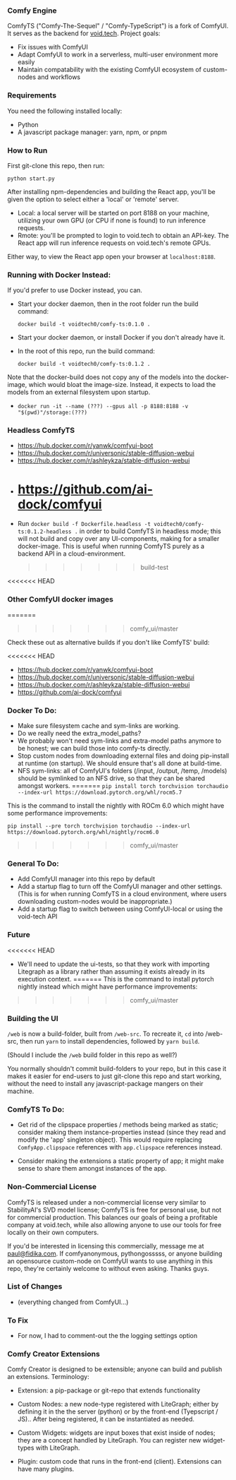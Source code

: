 ### Comfy Engine

ComfyTS ("Comfy-The-Sequel" / "Comfy-TypeScript") is a fork of ComfyUI. It serves as the backend for [void.tech](https://void.tech). Project goals:

- Fix issues with ComfyUI
- Adapt ComfyUI to work in a serverless, multi-user environment more easily
- Maintain compatability with the existing ComfyUI ecosystem of custom-nodes and workflows

### Requirements

You need the following installed locally: 

- Python
- A javascript package manager: yarn, npm, or pnpm

### How to Run

First git-clone this repo, then run:

`python start.py`

After installing npm-dependencies and building the React app, you'll be given the option to select either a 'local' or 'remote' server.

- Local: a local server will be started on port 8188 on your machine, utilizing your own GPU (or CPU if none is found) to run inference requests.
- Rmote: you'll be prompted to login to void.tech to obtain an API-key. The React app will run inference requests on void.tech's remote GPUs.

Either way, to view the React app open your browser at `localhost:8188`.

### Running with Docker Instead:

If you'd prefer to use Docker instead, you can.

- Start your docker daemon, then in the root folder run the build command:

  `docker build -t voidtech0/comfy-ts:0.1.0 .`

- Start your docker daemon, or install Docker if you don't already have it.
- In the root of this repo, run the build command:

  `docker build -t voidtech0/comfy-ts:0.1.2 .`

Note that the docker-build does not copy any of the models into the docker-image, which would bloat the image-size. Instead, it expects to load the models from an external filesystem upon startup.

- `docker run -it --name (???) --gpus all -p 8188:8188 -v "$(pwd)"/storage:(???)`

### Headless ComfyTS

- https://hub.docker.com/r/yanwk/comfyui-boot
- https://hub.docker.com/r/universonic/stable-diffusion-webui
- https://hub.docker.com/r/ashleykza/stable-diffusion-webui
- # https://github.com/ai-dock/comfyui
- Run `docker build -f Dockerfile.headless -t voidtech0/comfy-ts:0.1.2-headless .` in order to build ComfyTS in headless mode; this will not build and copy over any UI-components, making for a smaller docker-image. This is useful when running ComfyTS purely as a backend API in a cloud-environment.
  > > > > > > > build-test

<<<<<<< HEAD
### Other ComfyUI docker images
=======
>>>>>>> comfy_ui/master

Check these out as alternative builds if you don't like ComfyTS' build:

<<<<<<< HEAD
- https://hub.docker.com/r/yanwk/comfyui-boot
- https://hub.docker.com/r/universonic/stable-diffusion-webui
- https://hub.docker.com/r/ashleykza/stable-diffusion-webui
- https://github.com/ai-dock/comfyui

### Docker To Do:

- Make sure filesystem cache and sym-links are working.
- Do we really need the extra_model_paths?
- We probably won't need sym-links and extra-model paths anymore to be honest; we can build those into comfy-ts directly.
- Stop custom nodes from downloading external files and doing pip-install at runtime (on startup). We should ensure that's all done at build-time.
- NFS sym-links: all of ComfyUI's folders (/input, /output, /temp, /models) should be symlinked to an NFS drive, so that they can be shared amongst workers.
=======
```pip install torch torchvision torchaudio --index-url https://download.pytorch.org/whl/rocm5.7```

This is the command to install the nightly with ROCm 6.0 which might have some performance improvements:

```pip install --pre torch torchvision torchaudio --index-url https://download.pytorch.org/whl/nightly/rocm6.0```
>>>>>>> comfy_ui/master

### General To Do:

- Add ComfyUI manager into this repo by default
- Add a startup flag to turn off the ComfyUI manager and other settings. (This is for when running ComfyTS in a cloud environment, where users downloading custom-nodes would be inappropriate.)
- Add a startup flag to switch between using ComfyUI-local or using the void-tech API

### Future

<<<<<<< HEAD
- We'll need to update the ui-tests, so that they work with importing Litegraph as a library rather than assuming it exists already in its execution context.
=======
This is the command to install pytorch nightly instead which might have performance improvements:
>>>>>>> comfy_ui/master

### Building the UI

`/web` is now a build-folder, built from `/web-src`. To recreate it, `cd` into /web-src, then run `yarn` to install dependencies, followed by `yarn build`.

(Should I include the `/web` build folder in this repo as well?)

You normally shouldn't commit build-folders to your repo, but in this case it makes it easier for end-users to just git-clone this repo and start working, without the need to install any javascript-package mangers on their machine.

### ComfyTS To Do:

- Get rid of the clipspace properties / methods being marked as static; consider making them instance-properties instead (since they read and modify the 'app' singleton object). This would require replacing `ComfyApp.clipspace` references with `app.clipspace` references instead.

- Consider making the extensions a static property of app; it might make sense to share them amongst instances of the app.

### Non-Commercial License

ComfyTS is released under a non-commercial license very similar to StabilityAI's SVD model license; ComfyTS is free for personal use, but not for commercial production. This balances our goals of being a profitable company at void.tech, while also allowing anyone to use our tools for free locally on their own computers.

If you'd be interested in licensing this commercially, message me at paul@fidika.com. If comfyanonymous, pythongosssss, or anyone building an opensource custom-node on ComfyUI wants to use anything in this repo, they're certainly welcome to without even asking. Thanks guys.

### List of Changes

- (everything changed from ComfyUI...)

### To Fix

- For now, I had to comment-out the the logging settings option

### Comfy Creator Extensions

Comfy Creator is designed to be extensible; anyone can build and publish an extensions. Terminology:

- Extension: a pip-package or git-repo that extends functionality

- Custom Nodes: a new node-type registered with LiteGraph; either by defining it in the the server (python) or by the front-end (Tyepscript / JS).. After being registered, it can be instantiated as needed.

- Custom Widgets: widgets are input boxes that exist inside of nodes; they are a concept handled by LiteGraph. You can register new widget-types with LiteGraph.

- Plugin: custom code that runs in the front-end (client). Extensions can have many plugins.
